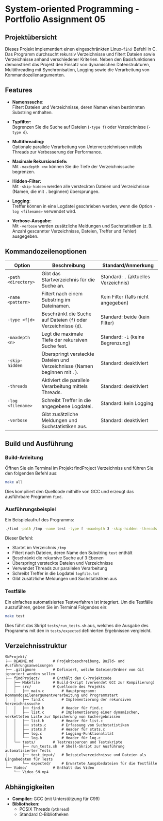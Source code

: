 
# System-oriented Programming - Portfolio Assignment 05

## Projektübersicht

Dieses Projekt implementiert einen eingeschränkten Linux-`find`-Befehl in C. Das Programm durchsucht rekursiv Verzeichnisse und filtert Dateien sowie Verzeichnisse anhand verschiedener Kriterien. Neben den Basisfunktionen demonstriert das Projekt den Einsatz von dynamischen Datenstrukturen, Multithreading mit Synchronisation, Logging sowie die Verarbeitung von Kommandozeilenargumenten.

## Features

- **Namenssuche:**  
  Filtert Dateien und Verzeichnisse, deren Namen einen bestimmten Substring enthalten.

- **Typfilter:**  
  Begrenzen Sie die Suche auf Dateien (`-type f`) oder Verzeichnisse (`-type d`).

- **Multithreading:**  
  Optionale parallele Verarbeitung von Unterverzeichnissen mittels Threads zur Verbesserung der Performance.

- **Maximale Rekursionstiefe:**  
  Mit `-maxdepth <n>` können Sie die Tiefe der Verzeichnissuche begrenzen.

- **Hidden-Filter:**  
  Mit `-skip-hidden` werden alle versteckten Dateien und Verzeichnisse (Namen, die mit `.` beginnen) übersprungen.

- **Logging:**  
  Treffer können in eine Logdatei geschrieben werden, wenn die Option `-log <filename>` verwendet wird.

- **Verbose-Ausgabe:**  
  Mit `-verbose` werden zusätzliche Meldungen und Suchstatistiken (z. B. Anzahl gescannter Verzeichnisse, Dateien, Treffer und Fehler) ausgegeben.

## Kommandozeilenoptionen

| Option              | Beschreibung                                                                 | Standard/Anmerkung                    |
|---------------------|------------------------------------------------------------------------------|---------------------------------------|
| `-path <directory>` | Gibt das Startverzeichnis für die Suche an.                                  | Standard: `.` (aktuelles Verzeichnis)  |
| `-name <pattern>`   | Filtert nach einem Substring im Dateinamen.                                  | Kein Filter (falls nicht angegeben)    |
| `-type <f\|d>`       | Beschränkt die Suche auf Dateien (`f`) oder Verzeichnisse (`d`).             | Standard: beide (kein Filter)          |
| `-maxdepth <n>`     | Legt die maximale Tiefe der rekursiven Suche fest.                           | Standard: `-1` (keine Begrenzung)        |
| `-skip-hidden`      | Überspringt versteckte Dateien und Verzeichnisse (Namen beginnen mit `.`).     | Standard: deaktiviert                  |
| `-threads`          | Aktiviert die parallele Verarbeitung mittels Threads.                      | Standard: deaktiviert                  |
| `-log <filename>`   | Schreibt Treffer in die angegebene Logdatei.                                 | Standard: kein Logging                 |
| `-verbose`          | Gibt zusätzliche Meldungen und Suchstatistiken aus.                        | Standard: deaktiviert                  |

## Build und Ausführung

### Build-Anleitung


Öffnen Sie ein Terminal im Projekt findProject Verzeichniss und führen Sie den folgenden Befehl aus:

```bash
make all
```

Dies kompiliert den Quellcode mithilfe von GCC und erzeugt das ausführbare Programm `find`.

### Ausführungsbeispiel

Ein Beispielaufruf des Programms:

```bash
./find -path /tmp -name test -type f -maxdepth 3 -skip-hidden -threads -log logfile.txt -verbose
```

Dieser Befehl:
- Startet im Verzeichnis `/tmp`
- Filtert nach Dateien, deren Name den Substring `test` enthält
- Beschränkt die rekursive Suche auf 3 Ebenen
- Überspringt versteckte Dateien und Verzeichnisse
- Verwendet Threads zur parallelen Verarbeitung
- Schreibt Treffer in die Logdatei `logfile.txt`
- Gibt zusätzliche Meldungen und Suchstatistiken aus

### Testfälle

Ein einfaches automatisiertes Testverfahren ist integriert. Um die Testfälle auszuführen, geben Sie im Terminal Folgendes ein:

```bash
make test
```

Dies führt das Skript `tests/run_tests.sh` aus, welches die Ausgabe des Programms mit den in `tests/expected` definierten Ergebnissen vergleicht.

## Verzeichnisstruktur

```
SNProjekt/
├── README.md         # Projektbeschreibung, Build- und Ausführungsanweisungen
├── .gitignore        # Definiert, welche Dateien/Ordner von Git ignoriert werden sollen
├── findProject/      # Enthält den C-Projektcode
│   ├── Makefile      # Build-Skript (verwendet GCC zur Kompilierung)
│   ├── src/          # Quellcode des Projekts
│   │   ├── main.c        # Hauptprogramm: Kommandozeilenargumentverarbeitung und Programmstart
│   │   ├── find.c        # Implementierung der rekursiven Verzeichnissuche
│   │   ├── find.h        # Header für find.c
│   │   ├── list.c        # Implementierung einer dynamischen, verketteten Liste zur Speicherung von Suchergebnissen
│   │   ├── list.h        # Header für list.c
│   │   ├── stats.c       # Erfassung von Suchstatistiken
│   │   ├── stats.h       # Header für stats.c
│   │   ├── log.c         # Logging-Funktionalität
│   │   └── log.h         # Header für log.c
│   └── tests/        # Testressourcen und Testskripte
│       ├── run_tests.sh  # Shell-Skript zur Ausführung automatisierter Tests
│       ├── test_input/   # Beispielverzeichnisse und Dateien als Eingabedaten für Tests
│       └── expected/     # Erwartete Ausgabedateien für die Testfälle
└── Video/            # Enthält das Video
    └── Video_SN.mp4

```

## Abhängigkeiten

- **Compiler:** GCC (mit Unterstützung für C99)
- **Bibliotheken:**  
  - POSIX Threads (`pthread`)
  - Standard C-Bibliotheken


